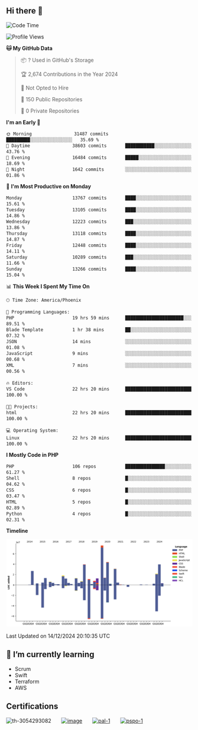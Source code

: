 ## Hi there 👋

<!--START_SECTION:waka-->
![Code Time](http://img.shields.io/badge/Code%20Time-10%2C446%20hrs%2010%20mins-blue)

![Profile Views](http://img.shields.io/badge/Profile%20Views-0-blue)

**🐱 My GitHub Data** 

> 📦 ? Used in GitHub's Storage 
 > 
> 🏆 2,674 Contributions in the Year 2024
 > 
> 🚫 Not Opted to Hire
 > 
> 📜 150 Public Repositories 
 > 
> 🔑 0 Private Repositories 
 > 
**I'm an Early 🐤** 

```text
🌞 Morning                31487 commits       █████████░░░░░░░░░░░░░░░░   35.69 % 
🌆 Daytime                38603 commits       ███████████░░░░░░░░░░░░░░   43.76 % 
🌃 Evening                16484 commits       █████░░░░░░░░░░░░░░░░░░░░   18.69 % 
🌙 Night                  1642 commits        ░░░░░░░░░░░░░░░░░░░░░░░░░   01.86 % 
```
📅 **I'm Most Productive on Monday** 

```text
Monday                   13767 commits       ████░░░░░░░░░░░░░░░░░░░░░   15.61 % 
Tuesday                  13105 commits       ████░░░░░░░░░░░░░░░░░░░░░   14.86 % 
Wednesday                12223 commits       ███░░░░░░░░░░░░░░░░░░░░░░   13.86 % 
Thursday                 13118 commits       ████░░░░░░░░░░░░░░░░░░░░░   14.87 % 
Friday                   12448 commits       ████░░░░░░░░░░░░░░░░░░░░░   14.11 % 
Saturday                 10289 commits       ███░░░░░░░░░░░░░░░░░░░░░░   11.66 % 
Sunday                   13266 commits       ████░░░░░░░░░░░░░░░░░░░░░   15.04 % 
```


📊 **This Week I Spent My Time On** 

```text
🕑︎ Time Zone: America/Phoenix

💬 Programming Languages: 
PHP                      19 hrs 59 mins      ██████████████████████░░░   89.51 % 
Blade Template           1 hr 38 mins        ██░░░░░░░░░░░░░░░░░░░░░░░   07.32 % 
JSON                     14 mins             ░░░░░░░░░░░░░░░░░░░░░░░░░   01.08 % 
JavaScript               9 mins              ░░░░░░░░░░░░░░░░░░░░░░░░░   00.68 % 
XML                      7 mins              ░░░░░░░░░░░░░░░░░░░░░░░░░   00.56 % 

🔥 Editors: 
VS Code                  22 hrs 20 mins      █████████████████████████   100.00 % 

🐱‍💻 Projects: 
html                     22 hrs 20 mins      █████████████████████████   100.00 % 

💻 Operating System: 
Linux                    22 hrs 20 mins      █████████████████████████   100.00 % 
```

**I Mostly Code in PHP** 

```text
PHP                      106 repos           ███████████████░░░░░░░░░░   61.27 % 
Shell                    8 repos             █░░░░░░░░░░░░░░░░░░░░░░░░   04.62 % 
CSS                      6 repos             █░░░░░░░░░░░░░░░░░░░░░░░░   03.47 % 
HTML                     5 repos             █░░░░░░░░░░░░░░░░░░░░░░░░   02.89 % 
Python                   4 repos             █░░░░░░░░░░░░░░░░░░░░░░░░   02.31 % 
```



**Timeline**

![Lines of Code chart](https://raw.githubusercontent.com/mikebronner/mikebronner/master/assets/bar_graph.png)


 Last Updated on 14/12/2024 20:10:35 UTC
<!--END_SECTION:waka-->

<!--
**mikebronner/mikebronner** is a ✨ _special_ ✨ repository because its `README.md` (this file) appears on your GitHub profile.

Here are some ideas to get you started:

- 🔭 I’m currently working on ...
- 🌱 I’m currently learning ...
- 👯 I’m looking to collaborate on ...
- 🤔 I’m looking for help with ...
- 💬 Ask me about ...
- 📫 How to reach me: ...
- 😄 Pronouns: ...
- ⚡ Fun fact: ...
-->

## 🌱 I’m currently learning

- Scrum
- Swift
- Terraform
- AWS

## Certifications

![th-3054293082](https://user-images.githubusercontent.com/1791050/208267034-c5006f82-ae89-41eb-9478-7106c5aba070.jpg)
&nbsp;&nbsp;&nbsp;&nbsp;&nbsp;
[![image](https://user-images.githubusercontent.com/1791050/208267032-13c8c426-f627-448d-b23e-e3dd74b6712a.png)](https://www.credly.com/users/mike-bronner)
&nbsp;&nbsp;&nbsp;&nbsp;&nbsp;
[![pal-1](https://github.com/mikebronner/mikebronner/assets/1791050/3384899a-848a-4e35-8cee-e35261b5ccce)](https://www.credly.com/users/mike-bronner)
&nbsp;&nbsp;&nbsp;&nbsp;&nbsp;
[![pspo-1](https://github.com/user-attachments/assets/7a6e28a4-7e44-4218-ba25-468d8c703864)](https://www.credly.com/users/mike-bronner)
